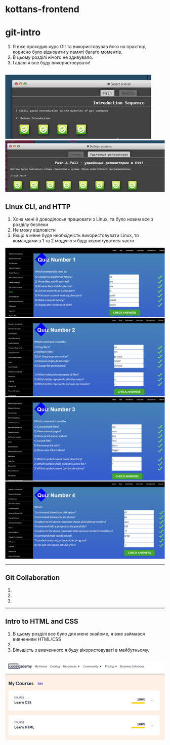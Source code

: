 # kottans-frontend

# git-intro

1. Я вже проходив курс Git та використовував його на практиці, корисно було відновити у памяті багато моментів. 
2. В цьому розділі нічого не здивувало. 
3. Гадаю я все буду використовувати!

![Img](./screenshots/git_basics/Introduction%20Sequence.PNG)
![Img1](./screenshots/git_basics/Push_Pull.PNG)
---
## Linux CLI, and HTTP

1. Хоча мені й доводілосья працювати з Linux, та було новим все з розділу безпеки 
2. Не можу відповісти
3. Якщо в мене буде необхідність використовувати Linux, то командами з 1 та 2 модулю я буду користуватися часто. 

![Screenshot](./screenshots/task_linux_cli/1.png)
![Screenshot](./screenshots/task_linux_cli/2.png)
![Screenshot](./screenshots/task_linux_cli/3.png)
![Screenshot](./screenshots/task_linux_cli/4.png)

---
## Git Collaboration
1.
2.
3.

---
## Intro to HTML and CSS
1. В цьому розділі все було для мене знайоме, я вже займався вивченням HTML/CSS
2.
3. Більшість з вивченного я буду вікористовуваті в майбутньому.

![Screenshot](./screenshots/task_html_css_intro/html_css.png)
---
